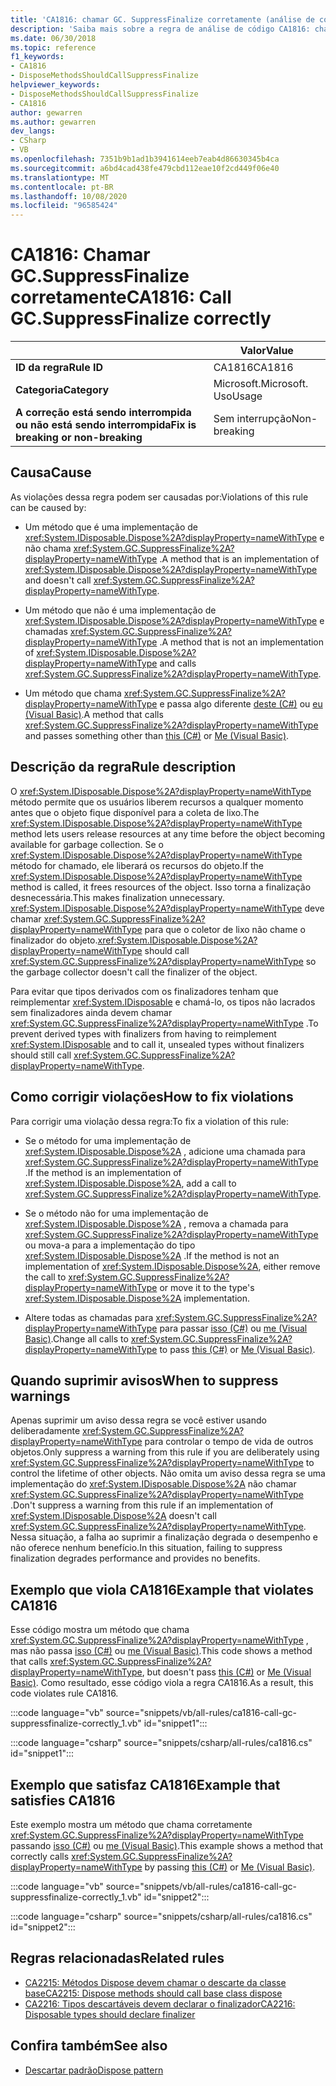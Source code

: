 ```yaml
---
title: 'CA1816: chamar GC. SuppressFinalize corretamente (análise de código)'
description: 'Saiba mais sobre a regra de análise de código CA1816: chamar GC. SuppressFinalize corretamente'
ms.date: 06/30/2018
ms.topic: reference
f1_keywords:
- CA1816
- DisposeMethodsShouldCallSuppressFinalize
helpviewer_keywords:
- DisposeMethodsShouldCallSuppressFinalize
- CA1816
author: gewarren
ms.author: gewarren
dev_langs:
- CSharp
- VB
ms.openlocfilehash: 7351b9b1ad1b3941614eeb7eab4d86630345b4ca
ms.sourcegitcommit: a6bd4cad438fe479cbd112eae10f2cd449f06e40
ms.translationtype: MT
ms.contentlocale: pt-BR
ms.lasthandoff: 10/08/2020
ms.locfileid: "96585424"
---
```

# <a name="ca1816-call-gcsuppressfinalize-correctly"></a><span data-ttu-id="925af-103">CA1816: Chamar GC.SuppressFinalize corretamente</span><span class="sxs-lookup"><span data-stu-id="925af-103">CA1816: Call GC.SuppressFinalize correctly</span></span>

| | <span data-ttu-id="925af-104">Valor</span><span class="sxs-lookup"><span data-stu-id="925af-104">Value</span></span> |
|-|-|
| <span data-ttu-id="925af-105">**ID da regra**</span><span class="sxs-lookup"><span data-stu-id="925af-105">**Rule ID**</span></span> |<span data-ttu-id="925af-106">CA1816</span><span class="sxs-lookup"><span data-stu-id="925af-106">CA1816</span></span>|
| <span data-ttu-id="925af-107">**Categoria**</span><span class="sxs-lookup"><span data-stu-id="925af-107">**Category**</span></span> |<span data-ttu-id="925af-108">Microsoft.</span><span class="sxs-lookup"><span data-stu-id="925af-108">Microsoft.</span></span> <span data-ttu-id="925af-109">Uso</span><span class="sxs-lookup"><span data-stu-id="925af-109">Usage</span></span>|
| <span data-ttu-id="925af-110">**A correção está sendo interrompida ou não está sendo interrompida**</span><span class="sxs-lookup"><span data-stu-id="925af-110">**Fix is breaking or non-breaking**</span></span> |<span data-ttu-id="925af-111">Sem interrupção</span><span class="sxs-lookup"><span data-stu-id="925af-111">Non-breaking</span></span>|

## <a name="cause"></a><span data-ttu-id="925af-112">Causa</span><span class="sxs-lookup"><span data-stu-id="925af-112">Cause</span></span>

<span data-ttu-id="925af-113">As violações dessa regra podem ser causadas por:</span><span class="sxs-lookup"><span data-stu-id="925af-113">Violations of this rule can be caused by:</span></span>

- <span data-ttu-id="925af-114">Um método que é uma implementação de <xref:System.IDisposable.Dispose%2A?displayProperty=nameWithType> e não chama <xref:System.GC.SuppressFinalize%2A?displayProperty=nameWithType> .</span><span class="sxs-lookup"><span data-stu-id="925af-114">A method that is an implementation of <xref:System.IDisposable.Dispose%2A?displayProperty=nameWithType> and doesn't call <xref:System.GC.SuppressFinalize%2A?displayProperty=nameWithType>.</span></span>

- <span data-ttu-id="925af-115">Um método que não é uma implementação de <xref:System.IDisposable.Dispose%2A?displayProperty=nameWithType> e chamadas <xref:System.GC.SuppressFinalize%2A?displayProperty=nameWithType> .</span><span class="sxs-lookup"><span data-stu-id="925af-115">A method that is not an implementation of <xref:System.IDisposable.Dispose%2A?displayProperty=nameWithType> and calls <xref:System.GC.SuppressFinalize%2A?displayProperty=nameWithType>.</span></span>

- <span data-ttu-id="925af-116">Um método que chama <xref:System.GC.SuppressFinalize%2A?displayProperty=nameWithType> e passa algo diferente [deste (C#)](../../../csharp/language-reference/keywords/this.md) ou [eu (Visual Basic)](../../../visual-basic/programming-guide/program-structure/me-my-mybase-and-myclass.md#me).</span><span class="sxs-lookup"><span data-stu-id="925af-116">A method that calls <xref:System.GC.SuppressFinalize%2A?displayProperty=nameWithType> and passes something other than [this (C#)](../../../csharp/language-reference/keywords/this.md) or [Me (Visual Basic)](../../../visual-basic/programming-guide/program-structure/me-my-mybase-and-myclass.md#me).</span></span>

## <a name="rule-description"></a><span data-ttu-id="925af-117">Descrição da regra</span><span class="sxs-lookup"><span data-stu-id="925af-117">Rule description</span></span>

<span data-ttu-id="925af-118">O <xref:System.IDisposable.Dispose%2A?displayProperty=nameWithType> método permite que os usuários liberem recursos a qualquer momento antes que o objeto fique disponível para a coleta de lixo.</span><span class="sxs-lookup"><span data-stu-id="925af-118">The <xref:System.IDisposable.Dispose%2A?displayProperty=nameWithType> method lets users release resources at any time before the object becoming available for garbage collection.</span></span> <span data-ttu-id="925af-119">Se o <xref:System.IDisposable.Dispose%2A?displayProperty=nameWithType> método for chamado, ele liberará os recursos do objeto.</span><span class="sxs-lookup"><span data-stu-id="925af-119">If the <xref:System.IDisposable.Dispose%2A?displayProperty=nameWithType> method is called, it frees resources of the object.</span></span> <span data-ttu-id="925af-120">Isso torna a finalização desnecessária.</span><span class="sxs-lookup"><span data-stu-id="925af-120">This makes finalization unnecessary.</span></span> <span data-ttu-id="925af-121"><xref:System.IDisposable.Dispose%2A?displayProperty=nameWithType> deve chamar <xref:System.GC.SuppressFinalize%2A?displayProperty=nameWithType> para que o coletor de lixo não chame o finalizador do objeto.</span><span class="sxs-lookup"><span data-stu-id="925af-121"><xref:System.IDisposable.Dispose%2A?displayProperty=nameWithType> should call <xref:System.GC.SuppressFinalize%2A?displayProperty=nameWithType> so the garbage collector doesn't call the finalizer of the object.</span></span>

<span data-ttu-id="925af-122">Para evitar que tipos derivados com os finalizadores tenham que reimplementar <xref:System.IDisposable> e chamá-lo, os tipos não lacrados sem finalizadores ainda devem chamar <xref:System.GC.SuppressFinalize%2A?displayProperty=nameWithType> .</span><span class="sxs-lookup"><span data-stu-id="925af-122">To prevent derived types with finalizers from having to reimplement <xref:System.IDisposable> and to call it, unsealed types without finalizers should still call <xref:System.GC.SuppressFinalize%2A?displayProperty=nameWithType>.</span></span>

## <a name="how-to-fix-violations"></a><span data-ttu-id="925af-123">Como corrigir violações</span><span class="sxs-lookup"><span data-stu-id="925af-123">How to fix violations</span></span>

<span data-ttu-id="925af-124">Para corrigir uma violação dessa regra:</span><span class="sxs-lookup"><span data-stu-id="925af-124">To fix a violation of this rule:</span></span>

- <span data-ttu-id="925af-125">Se o método for uma implementação de <xref:System.IDisposable.Dispose%2A> , adicione uma chamada para <xref:System.GC.SuppressFinalize%2A?displayProperty=nameWithType> .</span><span class="sxs-lookup"><span data-stu-id="925af-125">If the method is an implementation of <xref:System.IDisposable.Dispose%2A>, add a call to <xref:System.GC.SuppressFinalize%2A?displayProperty=nameWithType>.</span></span>

- <span data-ttu-id="925af-126">Se o método não for uma implementação de <xref:System.IDisposable.Dispose%2A> , remova a chamada para <xref:System.GC.SuppressFinalize%2A?displayProperty=nameWithType> ou mova-a para a implementação do tipo <xref:System.IDisposable.Dispose%2A> .</span><span class="sxs-lookup"><span data-stu-id="925af-126">If the method is not an implementation of <xref:System.IDisposable.Dispose%2A>, either remove the call to <xref:System.GC.SuppressFinalize%2A?displayProperty=nameWithType> or move it to the type's <xref:System.IDisposable.Dispose%2A> implementation.</span></span>

- <span data-ttu-id="925af-127">Altere todas as chamadas para <xref:System.GC.SuppressFinalize%2A?displayProperty=nameWithType> para passar [isso (C#)](../../../csharp/language-reference/keywords/this.md) ou [me (Visual Basic)](../../../visual-basic/programming-guide/program-structure/me-my-mybase-and-myclass.md#me).</span><span class="sxs-lookup"><span data-stu-id="925af-127">Change all calls to <xref:System.GC.SuppressFinalize%2A?displayProperty=nameWithType> to pass [this (C#)](../../../csharp/language-reference/keywords/this.md) or [Me (Visual Basic)](../../../visual-basic/programming-guide/program-structure/me-my-mybase-and-myclass.md#me).</span></span>

## <a name="when-to-suppress-warnings"></a><span data-ttu-id="925af-128">Quando suprimir avisos</span><span class="sxs-lookup"><span data-stu-id="925af-128">When to suppress warnings</span></span>

<span data-ttu-id="925af-129">Apenas suprimir um aviso dessa regra se você estiver usando deliberadamente <xref:System.GC.SuppressFinalize%2A?displayProperty=nameWithType> para controlar o tempo de vida de outros objetos.</span><span class="sxs-lookup"><span data-stu-id="925af-129">Only suppress a warning from this rule if you are deliberately using <xref:System.GC.SuppressFinalize%2A?displayProperty=nameWithType> to control the lifetime of other objects.</span></span> <span data-ttu-id="925af-130">Não omita um aviso dessa regra se uma implementação do <xref:System.IDisposable.Dispose%2A> não chamar <xref:System.GC.SuppressFinalize%2A?displayProperty=nameWithType> .</span><span class="sxs-lookup"><span data-stu-id="925af-130">Don't suppress a warning from this rule if an implementation of <xref:System.IDisposable.Dispose%2A> doesn't call <xref:System.GC.SuppressFinalize%2A?displayProperty=nameWithType>.</span></span> <span data-ttu-id="925af-131">Nessa situação, a falha ao suprimir a finalização degrada o desempenho e não oferece nenhum benefício.</span><span class="sxs-lookup"><span data-stu-id="925af-131">In this situation, failing to suppress finalization degrades performance and provides no benefits.</span></span>

## <a name="example-that-violates-ca1816"></a><span data-ttu-id="925af-132">Exemplo que viola CA1816</span><span class="sxs-lookup"><span data-stu-id="925af-132">Example that violates CA1816</span></span>

<span data-ttu-id="925af-133">Esse código mostra um método que chama <xref:System.GC.SuppressFinalize%2A?displayProperty=nameWithType> , mas não passa [isso (C#)](../../../csharp/language-reference/keywords/this.md) ou [me (Visual Basic)](../../../visual-basic/programming-guide/program-structure/me-my-mybase-and-myclass.md#me).</span><span class="sxs-lookup"><span data-stu-id="925af-133">This code shows a method that calls <xref:System.GC.SuppressFinalize%2A?displayProperty=nameWithType>, but doesn't pass [this (C#)](../../../csharp/language-reference/keywords/this.md) or [Me (Visual Basic)](../../../visual-basic/programming-guide/program-structure/me-my-mybase-and-myclass.md#me).</span></span> <span data-ttu-id="925af-134">Como resultado, esse código viola a regra CA1816.</span><span class="sxs-lookup"><span data-stu-id="925af-134">As a result, this code violates rule CA1816.</span></span>

:::code language="vb" source="snippets/vb/all-rules/ca1816-call-gc-suppressfinalize-correctly_1.vb" id="snippet1":::

:::code language="csharp" source="snippets/csharp/all-rules/ca1816.cs" id="snippet1":::

## <a name="example-that-satisfies-ca1816"></a><span data-ttu-id="925af-135">Exemplo que satisfaz CA1816</span><span class="sxs-lookup"><span data-stu-id="925af-135">Example that satisfies CA1816</span></span>

<span data-ttu-id="925af-136">Este exemplo mostra um método que chama corretamente <xref:System.GC.SuppressFinalize%2A?displayProperty=nameWithType> passando [isso (C#)](../../../csharp/language-reference/keywords/this.md) ou [me (Visual Basic)](../../../visual-basic/programming-guide/program-structure/me-my-mybase-and-myclass.md#me).</span><span class="sxs-lookup"><span data-stu-id="925af-136">This example shows a method that correctly calls <xref:System.GC.SuppressFinalize%2A?displayProperty=nameWithType> by passing [this (C#)](../../../csharp/language-reference/keywords/this.md) or [Me (Visual Basic)](../../../visual-basic/programming-guide/program-structure/me-my-mybase-and-myclass.md#me).</span></span>

:::code language="vb" source="snippets/vb/all-rules/ca1816-call-gc-suppressfinalize-correctly_1.vb" id="snippet2":::

:::code language="csharp" source="snippets/csharp/all-rules/ca1816.cs" id="snippet2":::

## <a name="related-rules"></a><span data-ttu-id="925af-137">Regras relacionadas</span><span class="sxs-lookup"><span data-stu-id="925af-137">Related rules</span></span>

- [<span data-ttu-id="925af-138">CA2215: Métodos Dispose devem chamar o descarte da classe base</span><span class="sxs-lookup"><span data-stu-id="925af-138">CA2215: Dispose methods should call base class dispose</span></span>](ca2215.md)
- [<span data-ttu-id="925af-139">CA2216: Tipos descartáveis devem declarar o finalizador</span><span class="sxs-lookup"><span data-stu-id="925af-139">CA2216: Disposable types should declare finalizer</span></span>](ca2216.md)

## <a name="see-also"></a><span data-ttu-id="925af-140">Confira também</span><span class="sxs-lookup"><span data-stu-id="925af-140">See also</span></span>

- [<span data-ttu-id="925af-141">Descartar padrão</span><span class="sxs-lookup"><span data-stu-id="925af-141">Dispose pattern</span></span>](../../../standard/garbage-collection/implementing-dispose.md)
